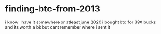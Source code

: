 # finding-btc-from-2013
i know i have it somewhere or atleast june 2020 i bought btc for 380 bucks and its worth a bit but cant remember where i sent it
